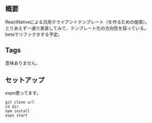 ## 概要

ReactNativeによる汎用クライアントテンプレート（を作るための施策）。<br>
とりあえず一通り実装してみて、テンプレート化の方向性を探っている。
<br>
betaでリファクタする予定。

## Tags

意味ありません。

## セットアップ

expo使ってます。

```
git clone url
cd dir
npm install
expo start
```